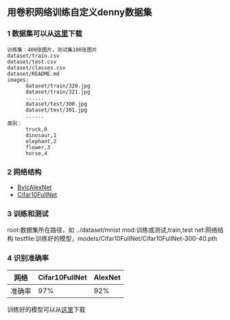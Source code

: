 ##  用卷积网络训练自定义denny数据集
### 1 数据集可以从[这里](https://pan.baidu.com/s/1c3xwHS)下载

```
训练集：400张图片，测试集100张图片
dataset/train.csv
dataset/test.csv
dataset/classes.csv
dataset/README.md
images:
      dataset/train/320.jpg
      dataset/train/321.jpg
      ......
      dataset/test/300.jpg
      dataset/test/301.jpg
      ......
类别：
      truck,0
      dinosaur,1
      elephant,2
      flower,3
      horse,4
```
### 2 网络结构
- [BvlcAlexNet](https://github.com/BVLC/caffe/tree/master/models/bvlc_alexnet)
- [Cifar10FullNet](https://github.com/BVLC/caffe/blob/master/examples/cifar10/cifar10_full_train_test.prototxt)

### 3 训练和测试


root:数据集所在路径，如 ../dataset/mnist
mod:训练或测试,train,test
net:网络结构
testfile:训练好的模型，models/Cifar10FullNet/Cifar10FullNet-300-40.pth

### 4 识别准确率

网络  | Cifar10FullNet | AlexNet 
---|---|--- 
准确率 | 97% | 92% 

训练好的模型可以从[这里](https://pan.baidu.com/s/1gfGKuEv)下载
